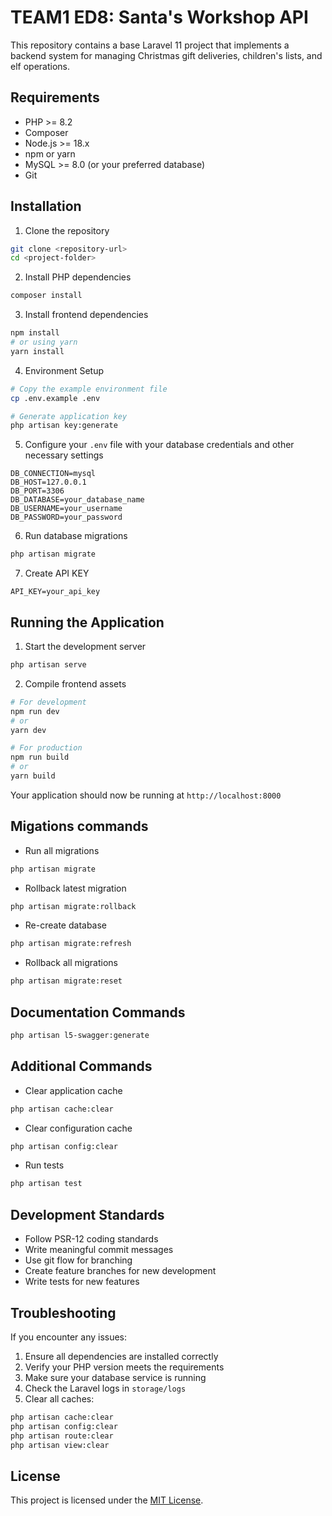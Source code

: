 # TEAM1 ED8: Santa's Workshop API

This repository contains a base Laravel 11 project that implements a backend system for managing Christmas gift deliveries, children's lists, and elf operations.

## Requirements

-   PHP >= 8.2
-   Composer
-   Node.js >= 18.x
-   npm or yarn
-   MySQL >= 8.0 (or your preferred database)
-   Git

## Installation

1. Clone the repository

```bash
git clone <repository-url>
cd <project-folder>
```

2. Install PHP dependencies

```bash
composer install
```

3. Install frontend dependencies

```bash
npm install
# or using yarn
yarn install
```

4. Environment Setup

```bash
# Copy the example environment file
cp .env.example .env

# Generate application key
php artisan key:generate
```

5. Configure your `.env` file with your database credentials and other necessary settings

```env
DB_CONNECTION=mysql
DB_HOST=127.0.0.1
DB_PORT=3306
DB_DATABASE=your_database_name
DB_USERNAME=your_username
DB_PASSWORD=your_password
```

6. Run database migrations

```bash
php artisan migrate
```

7. Create API KEY

```env
API_KEY=your_api_key
```

## Running the Application

1. Start the development server

```bash
php artisan serve
```

2. Compile frontend assets

```bash
# For development
npm run dev
# or
yarn dev

# For production
npm run build
# or
yarn build
```

Your application should now be running at `http://localhost:8000`

## Migations commands

-   Run all migrations

```bash
php artisan migrate
```

-   Rollback latest migration

```bash
php artisan migrate:rollback
```

-   Re-create database

```bash
php artisan migrate:refresh
```

-   Rollback all migrations

```bash
php artisan migrate:reset
```

## Documentation Commands

```bash
php artisan l5-swagger:generate
```

## Additional Commands

-   Clear application cache

```bash
php artisan cache:clear
```

-   Clear configuration cache

```bash
php artisan config:clear
```

-   Run tests

```bash
php artisan test
```

## Development Standards

-   Follow PSR-12 coding standards
-   Write meaningful commit messages
-   Use git flow for branching
-   Create feature branches for new development
-   Write tests for new features

## Troubleshooting

If you encounter any issues:

1. Ensure all dependencies are installed correctly
2. Verify your PHP version meets the requirements
3. Make sure your database service is running
4. Check the Laravel logs in `storage/logs`
5. Clear all caches:

```bash
php artisan cache:clear
php artisan config:clear
php artisan route:clear
php artisan view:clear
```

## License

This project is licensed under the [MIT License](LICENSE).

